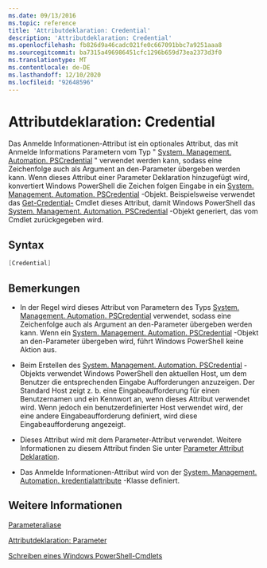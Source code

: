 ```yaml
---
ms.date: 09/13/2016
ms.topic: reference
title: 'Attributdeklaration: Credential'
description: 'Attributdeklaration: Credential'
ms.openlocfilehash: fb826d9a46cadc021fe0c667091bbc7a9251aaa8
ms.sourcegitcommit: ba7315a496986451cfc1296b659d73ea2373d3f0
ms.translationtype: MT
ms.contentlocale: de-DE
ms.lasthandoff: 12/10/2020
ms.locfileid: "92648596"
---
```

# <a name="credential-attribute-declaration"></a>Attributdeklaration: Credential

Das Anmelde Informationen-Attribut ist ein optionales Attribut, das mit Anmelde Informations Parametern vom Typ " [System. Management. Automation. PSCredential](/dotnet/api/System.Management.Automation.PSCredential) " verwendet werden kann, sodass eine Zeichenfolge auch als Argument an den-Parameter übergeben werden kann. Wenn dieses Attribut einer Parameter Deklaration hinzugefügt wird, konvertiert Windows PowerShell die Zeichen folgen Eingabe in ein [System. Management. Automation. PSCredential](/dotnet/api/System.Management.Automation.PSCredential) -Objekt. Beispielsweise verwendet das [Get-Credential-](/powershell/module/Microsoft.PowerShell.Security/Get-Credential) Cmdlet dieses Attribut, damit Windows PowerShell das [System. Management. Automation. PSCredential](/dotnet/api/System.Management.Automation.PSCredential) -Objekt generiert, das vom Cmdlet zurückgegeben wird.

## <a name="syntax"></a>Syntax

```csharp
[Credential]
```

## <a name="remarks"></a>Bemerkungen

- In der Regel wird dieses Attribut von Parametern des Typs [System. Management. Automation. PSCredential](/dotnet/api/System.Management.Automation.PSCredential) verwendet, sodass eine Zeichenfolge auch als Argument an den-Parameter übergeben werden kann. Wenn ein [System. Management. Automation. PSCredential](/dotnet/api/System.Management.Automation.PSCredential) -Objekt an den-Parameter übergeben wird, führt Windows PowerShell keine Aktion aus.

- Beim Erstellen des [System. Management. Automation. PSCredential](/dotnet/api/System.Management.Automation.PSCredential) -Objekts verwendet Windows PowerShell den aktuellen Host, um dem Benutzer die entsprechenden Eingabe Aufforderungen anzuzeigen. Der Standard Host zeigt z. b. eine Eingabeaufforderung für einen Benutzernamen und ein Kennwort an, wenn dieses Attribut verwendet wird. Wenn jedoch ein benutzerdefinierter Host verwendet wird, der eine andere Eingabeaufforderung definiert, wird diese Eingabeaufforderung angezeigt.

- Dieses Attribut wird mit dem Parameter-Attribut verwendet. Weitere Informationen zu diesem Attribut finden Sie unter [Parameter Attribut Deklaration](./parameter-attribute-declaration.md).

- Das Anmelde Informationen-Attribut wird von der [System. Management. Automation. kredentialattribute](/dotnet/api/System.Management.Automation.CredentialAttribute) -Klasse definiert.

## <a name="see-also"></a>Weitere Informationen

[Parameteraliase](./parameter-aliases.md)

[Attributdeklaration: Parameter](./parameter-attribute-declaration.md)

[Schreiben eines Windows PowerShell-Cmdlets](./writing-a-windows-powershell-cmdlet.md)
